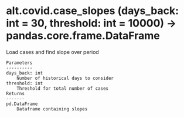 # alt.covid.case_slopes (days_back: int = 30, threshold: int = 10000) -> pandas.core.frame.DataFrame

Load cases and find slope over period

    Parameters
    ----------
    days_back: int
        Number of historical days to consider
    threshold: int
        Threshold for total number of cases
    Returns
    -------
    pd.DataFrame
        Dataframe containing slopes
    
